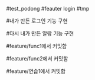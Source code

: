 #test_podong
#feauter login
#tmp

#내가 만든 로그인 기능 구현

#다시 내가 만든 알람 기능 구현

#feature/func1에서 커밋함

#feature/func2에서 커밋함

#feature/연습1에서 커밋함


